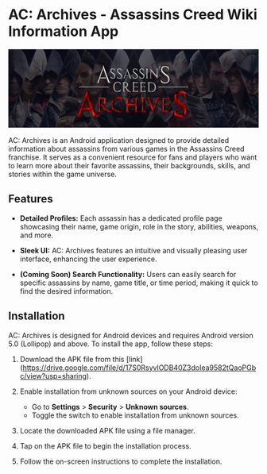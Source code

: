 # AC: Archives - Assassins Creed Wiki Information App

<p align="center">
  <img src="https://github.com/rmaganacs/ACArchive/blob/main/app/src/main/res/drawable/acreadme.png">
</p>

AC: Archives is an Android application designed to provide detailed information about assassins from various games in the Assassins Creed franchise. It serves as a convenient resource for fans and players who want to learn more about their favorite assassins, their backgrounds, skills, and stories within the game universe.

## Features

- **Detailed Profiles:** Each assassin has a dedicated profile page showcasing their name, game origin, role in the story, abilities, weapons, and more.

- **Sleek UI:** AC: Archives features an intuitive and visually pleasing user interface, enhancing the user experience.

- **(Coming Soon) Search Functionality:** Users can easily search for specific assassins by name, game title, or time period, making it quick to find the desired information.

## Installation

AC: Archives is designed for Android devices and requires Android version 5.0 (Lollipop) and above. To install the app, follow these steps:

1. Download the APK file from this [link] (https://drive.google.com/file/d/17S0RsyvlODB40Z3doIea9582tQaoPGbc/view?usp=sharing).

2. Enable installation from unknown sources on your Android device:
   - Go to **Settings** > **Security** > **Unknown sources**.
   - Toggle the switch to enable installation from unknown sources.

3. Locate the downloaded APK file using a file manager.

4. Tap on the APK file to begin the installation process.

5. Follow the on-screen instructions to complete the installation.

